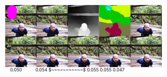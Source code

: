 <img src='pm_comp/0.png' align="middle" width=1480>
 &nbsp;   &nbsp; 0.050 &nbsp;   &nbsp;   &nbsp;   &nbsp;   &nbsp;  0.054   $~~~~~~~~~~~$   0.055       0.055      0.047
